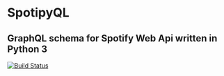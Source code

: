 # SpotipyQL

GraphQL schema for Spotify Web Api written in Python 3
------------
[![Build Status](https://cloud.drone.io/api/badges/Skogsfrae/spotipyql/status.svg)](https://cloud.drone.io/Skogsfrae/spotipyql)
